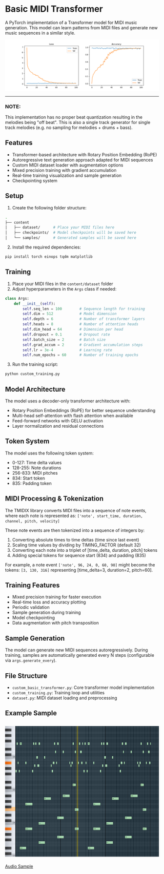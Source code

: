 # Basic MIDI Transformer

A PyTorch implementation of a Transformer model for MIDI music generation. This model can learn patterns from MIDI files and generate new music sequences in a similar style.

![Training Loss](/training_loss/training_progress.png)

--------------------
### NOTE: 
This implementation has no proper beat quantization resulting in the melodies being "off beat". 
This is also a single track generator for single track melodies (e.g. no sampling for melodies + drums + bass). 

## Features

- Transformer-based architecture with Rotary Position Embedding (RoPE)
- Autoregressive text generation approach adapted for MIDI sequences
- Custom MIDI dataset loader with augmentation options
- Mixed precision training with gradient accumulation
- Real-time training visualization and sample generation
- Checkpointing system

## Setup

1. Create the following folder structure:
```bash
.
├── content
│   ├── dataset/      # Place your MIDI files here
│   ├── checkpoints/  # Model checkpoints will be saved here
│   └── samples/      # Generated samples will be saved here
```

2. Install the required dependencies:
```bash
pip install torch einops tqdm matplotlib
```

## Training

1. Place your MIDI files in the `content/dataset` folder
2. Adjust hyperparameters in the `Args` class if needed:

```python
class Args:
    def __init__(self):
        self.seq_len = 100        # Sequence length for training
        self.dim = 512            # Model dimension
        self.depth = 6            # Number of transformer layers
        self.heads = 8            # Number of attention heads
        self.dim_head = 64        # Dimension per head
        self.dropout = 0.1        # Dropout rate
        self.batch_size = 2       # Batch size
        self.grad_accum = 2       # Gradient accumulation steps
        self.lr = 3e-4            # Learning rate
        self.num_epochs = 60      # Number of training epochs
```

3. Run the training script:
```bash
python custom_training.py
```

## Model Architecture

The model uses a decoder-only transformer architecture with:
- Rotary Position Embeddings (RoPE) for better sequence understanding
- Multi-head self-attention with flash attention when available
- Feed-forward networks with GELU activation
- Layer normalization and residual connections

## Token System

The model uses the following token system:
- 0-127: Time delta values
- 128-255: Note durations  
- 256-833: MIDI pitches
- 834: Start token
- 835: Padding token

## MIDI Processing & Tokenization

The TMIDIX library converts MIDI files into a sequence of note events, where each note is represented as:
`['note', start_time, duration, channel, pitch, velocity]`

These note events are then tokenized into a sequence of integers by:
1. Converting absolute times to time deltas (time since last event)
2. Scaling time values by dividing by TIMING_FACTOR (default 32)
3. Converting each note into a triplet of [time_delta, duration, pitch] tokens
4. Adding special tokens for sequence start (834) and padding (835)

For example, a note event `['note', 96, 24, 0, 60, 90]` might become the tokens: `[3, 130, 316]` representing [time_delta=3, duration=2, pitch=60].

## Training Features

- Mixed precision training for faster execution
- Real-time loss and accuracy plotting
- Periodic validation
- Sample generation during training
- Model checkpointing
- Data augmentation with pitch transposition

## Sample Generation

The model can generate new MIDI sequences autoregressively. During training, samples are automatically generated every N steps (configurable via `args.generate_every`).

## File Structure

- `custom_basic_transformer.py`: Core transformer model implementation
- `custom_training.py`: Training loop and utilities  
- `dataset.py`: MIDI dataset loading and preprocessing

## Example Sample
![Generated Sample](./example_sample/image.png)
-
[Audio Sample](./example_sample/generated_sample.mp3)

